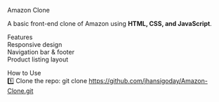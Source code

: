 Amazon Clone  

A basic front-end clone of Amazon using **HTML, CSS, and JavaScript**.  

 Features  
 Responsive design  
 Navigation bar & footer  
 Product listing layout  

 How to Use  
1️⃣ Clone the repo: 
git clone https://github.com/jhansigoday/Amazon-Clone.git

